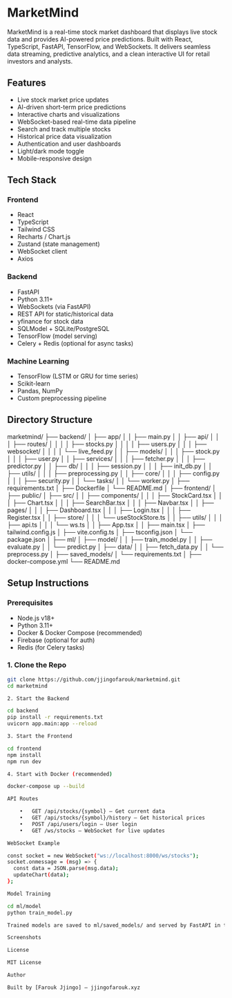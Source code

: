 # MarketMind

MarketMind is a real-time stock market dashboard that displays live stock data and provides AI-powered price predictions. Built with React, TypeScript, FastAPI, TensorFlow, and WebSockets. It delivers seamless data streaming, predictive analytics, and a clean interactive UI for retail investors and analysts.

## Features

- Live stock market price updates
- AI-driven short-term price predictions
- Interactive charts and visualizations
- WebSocket-based real-time data pipeline
- Search and track multiple stocks
- Historical price data visualization
- Authentication and user dashboards
- Light/dark mode toggle
- Mobile-responsive design

## Tech Stack

### Frontend
- React
- TypeScript
- Tailwind CSS
- Recharts / Chart.js
- Zustand (state management)
- WebSocket client
- Axios

### Backend
- FastAPI
- Python 3.11+
- WebSockets (via FastAPI)
- REST API for static/historical data
- yfinance for stock data
- SQLModel + SQLite/PostgreSQL
- TensorFlow (model serving)
- Celery + Redis (optional for async tasks)

### Machine Learning
- TensorFlow (LSTM or GRU for time series)
- Scikit-learn
- Pandas, NumPy
- Custom preprocessing pipeline

## Directory Structure

marketmind/
├── backend/
│   ├── app/
│   │   ├── main.py
│   │   ├── api/
│   │   │   ├── routes/
│   │   │   │   ├── stocks.py
│   │   │   │   ├── users.py
│   │   │   ├── websocket/
│   │   │   │   └── live_feed.py
│   │   ├── models/
│   │   │   ├── stock.py
│   │   │   ├── user.py
│   │   ├── services/
│   │   │   ├── fetcher.py
│   │   │   ├── predictor.py
│   │   ├── db/
│   │   │   ├── session.py
│   │   │   ├── init_db.py
│   │   ├── utils/
│   │   │   ├── preprocessing.py
│   │   ├── core/
│   │   │   ├── config.py
│   │   │   ├── security.py
│   │   └── tasks/
│   │       └── worker.py
│   ├── requirements.txt
│   ├── Dockerfile
│   └── README.md
│
├── frontend/
│   ├── public/
│   ├── src/
│   │   ├── components/
│   │   │   ├── StockCard.tsx
│   │   │   ├── Chart.tsx
│   │   │   ├── SearchBar.tsx
│   │   │   ├── Navbar.tsx
│   │   ├── pages/
│   │   │   ├── Dashboard.tsx
│   │   │   ├── Login.tsx
│   │   │   ├── Register.tsx
│   │   ├── store/
│   │   │   └── useStockStore.ts
│   │   ├── utils/
│   │   │   ├── api.ts
│   │   │   └── ws.ts
│   │   ├── App.tsx
│   │   ├── main.tsx
│   ├── tailwind.config.js
│   ├── vite.config.ts
│   ├── tsconfig.json
│   └── package.json
│
├── ml/
│   ├── model/
│   │   ├── train_model.py
│   │   ├── evaluate.py
│   │   └── predict.py
│   ├── data/
│   │   ├── fetch_data.py
│   │   └── preprocess.py
│   ├── saved_models/
│   └── requirements.txt
│
├── docker-compose.yml
└── README.md

## Setup Instructions

### Prerequisites
- Node.js v18+
- Python 3.11+
- Docker & Docker Compose (recommended)
- Firebase (optional for auth)
- Redis (for Celery tasks)

### 1. Clone the Repo
```bash
git clone https://github.com/jjingofarouk/marketmind.git
cd marketmind

2. Start the Backend

cd backend
pip install -r requirements.txt
uvicorn app.main:app --reload

3. Start the Frontend

cd frontend
npm install
npm run dev

4. Start with Docker (recommended)

docker-compose up --build

API Routes

	•	GET /api/stocks/{symbol} – Get current data
	•	GET /api/stocks/{symbol}/history – Get historical prices
	•	POST /api/users/login – User login
	•	GET /ws/stocks – WebSocket for live updates

WebSocket Example

const socket = new WebSocket("ws://localhost:8000/ws/stocks");
socket.onmessage = (msg) => {
  const data = JSON.parse(msg.data);
  updateChart(data);
};

Model Training

cd ml/model
python train_model.py

Trained models are saved to ml/saved_models/ and served by FastAPI in the backend.

Screenshots

License

MIT License

Author

Built by [Farouk Jjingo] – jjingofarouk.xyz

